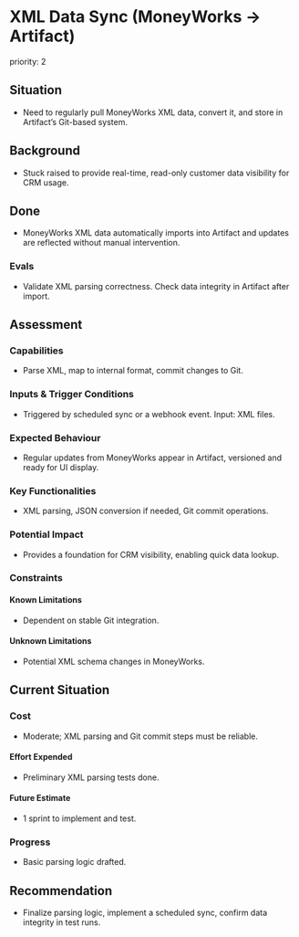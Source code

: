 # XML Data Sync (MoneyWorks → Artifact)

priority: 2

## Situation

- Need to regularly pull MoneyWorks XML data, convert it, and store in
  Artifact’s Git-based system.

## Background

- Stuck raised to provide real-time, read-only customer data visibility for CRM
  usage.

## Done

- MoneyWorks XML data automatically imports into Artifact and updates are
  reflected without manual intervention.

### Evals

- Validate XML parsing correctness. Check data integrity in Artifact after
  import.

## Assessment

### Capabilities

- Parse XML, map to internal format, commit changes to Git.

### Inputs & Trigger Conditions

- Triggered by scheduled sync or a webhook event. Input: XML files.

### Expected Behaviour

- Regular updates from MoneyWorks appear in Artifact, versioned and ready for UI
  display.

### Key Functionalities

- XML parsing, JSON conversion if needed, Git commit operations.

### Potential Impact

- Provides a foundation for CRM visibility, enabling quick data lookup.

### Constraints

#### Known Limitations

- Dependent on stable Git integration.

#### Unknown Limitations

- Potential XML schema changes in MoneyWorks.

## Current Situation

### Cost

- Moderate; XML parsing and Git commit steps must be reliable.

#### Effort Expended

- Preliminary XML parsing tests done.

#### Future Estimate

- 1 sprint to implement and test.

### Progress

- Basic parsing logic drafted.

## Recommendation

- Finalize parsing logic, implement a scheduled sync, confirm data integrity in
  test runs.
